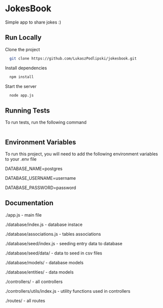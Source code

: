 
# JokesBook

Simple app to share jokes :)

## Run Locally

Clone the project

```bash
  git clone https://github.com/LukaszPodlipski/jokesbook.git
```

Install dependencies

```bash
  npm install
```

Start the server

```bash
  node app.js
```

## Running Tests

To run tests, run the following command

```bash

```

## Environment Variables

To run this project, you will need to add the following environment variables to your .env file


DATABASE_NAME=postgres

DATABASE_USERNAME=username

DATABASE_PASSWORD=password


## Documentation

./app.js - main file

./database/index.js - database instace

./database/associations.js - tables associations

./database/seed/index.js - seeding entry data to database

./database/seed/data/ - data to seed in csv files

./database/models/ - database models

./database/entities/ - data models

./controllers/ - all controllers 

./controllers/utils/index.js - utility functions used in controllers

./routes/ - all routes
